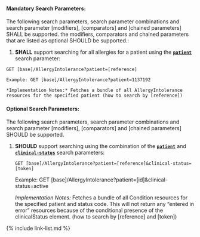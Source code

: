 
#### Mandatory Search Parameters:

The following search parameters, search parameter combinations and search parameter [modifiers], [comparators] and [chained parameters] SHALL be supported.  the  modifiers, comparators and chained parameters that are listed as optional SHOULD be supported.:


1. **SHALL** support searching for all allergies for a patient using the **[`patient`](i.rel_url)** search parameter:

  `GET [base]/AllergyIntolerance?patient=[reference]`

    Example: GET [base]/AllergyIntolerance?patient=1137192

    *Implementation Notes:* Fetches a bundle of all AllergyIntolerance resources for the specified patient (how to search by [reference])



#### Optional Search Parameters:

The following search parameters, search parameter combinations and search parameter [modifiers], [comparators] and [chained parameters] SHOULD be supported.

1. **SHOULD** support searching using the combination of the **[`patient`](SearchParameter-us-core-allergyintolerance-patient.html)** and **[`clinical-status`](SearchParameter-us-core-allergyintolerance-clinical-status.html)** search parameters:

    `GET [base]/AllergyIntolerance?patient=[reference]&clinical-status=[token]`

    Example: GET [base]/AllergyIntolerance?patient=[id]&amp;clinical-status=active

    *Implementation Notes:* Fetches a bundle of all Condition resources for the specified patient and status code.  This will not return any “entered in error” resources because of the conditional presence of the clinicalStatus element. (how to search by [reference] and [token])


{% include link-list.md %}